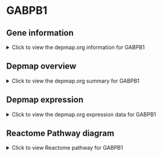 <h1>GABPB1</h1>

<h2>Gene information</h2>
<details>
  <summary>Click to view the depmap.org information for GABPB1</summary>
  <iframe src="https://depmap.org/portal/gene/GABPB1?tab=about" style="border:none;width:100%;height:800px"></iframe>
</details>

<h2>Depmap overview</h2>
<details>
  <summary>Click to view the depmap.org summary for GABPB1</summary>
  <iframe src="https://depmap.org/portal/gene/GABPB1?tab=overview" style="border:none;width:100%;height:800px"></iframe>
</details>

<h2>Depmap expression</h2>
<details>
  <summary>Click to view the depmap.org expression data for GABPB1</summary>
  <iframe src="https://depmap.org/portal/gene/GABPB1?tab=characterization" style="border:none;width:100%;height:800px"></iframe>
</details>



<h2>Reactome Pathway diagram</h2>
<details>
  <summary>Click to view Reactome pathway for GABPB1</summary>
  <p>Transcriptional activation of mitochondrial biogenesis</p>
  <iframe src="https://reactome.org/PathwayBrowser/#/R-HSA-2151201" style="border:none;width:100%;height:800px"></iframe>
</details>



